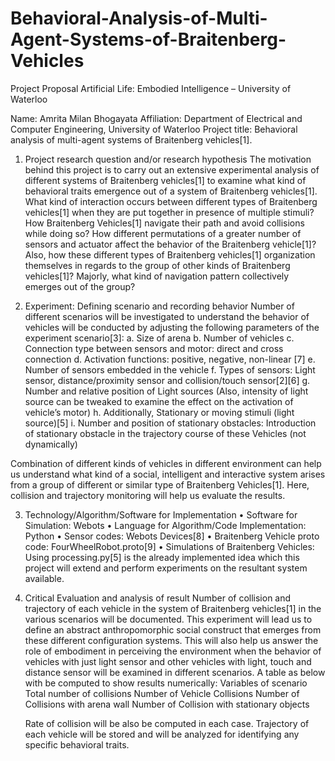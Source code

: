 # Behavioral-Analysis-of-Multi-Agent-Systems-of-Braitenberg-Vehicles

Project Proposal
Artificial Life: Embodied Intelligence – University of Waterloo

Name: Amrita Milan Bhogayata
Affiliation: Department of Electrical and Computer Engineering, University of Waterloo
Project title: Behavioral analysis of multi-agent systems of Braitenberg vehicles[1].

1.	Project research question and/or research hypothesis
The motivation behind this project is to carry out an extensive experimental analysis of different systems of Braitenberg vehicles[1] to examine what kind of behavioral traits emergence out of a system of Braitenberg vehicles[1]. What kind of interaction occurs between different types of Braitenberg vehicles[1] when they are put together in presence of multiple stimuli? How Braitenberg Vehicles[1] navigate their path and avoid collisions while doing so? How different permutations of a greater number of sensors and actuator affect the behavior of the Braitenberg vehicle[1]? Also, how these different types of Braitenberg vehicles[1] organization themselves in regards to the group of other kinds of Braitenberg vehicles[1]? Majorly, what kind of navigation pattern collectively emerges out of the group? 

2.	Experiment: Defining scenario and recording behavior
Number of different scenarios will be investigated to understand the behavior of vehicles will be conducted by adjusting the following parameters of the experiment scenario[3]:
a.	Size of arena
b.	Number of vehicles
c.	Connection type between sensors and motor: direct and cross connection
d.	Activation functions: positive, negative, non-linear [7]
e.	Number of sensors embedded in the vehicle
f.	Types of sensors: Light sensor, distance/proximity sensor and collision/touch sensor[2][6]
g.	Number and relative position of Light sources (Also, intensity of light source can be tweaked to examine the effect on the activation of vehicle’s motor)
h.	Additionally, Stationary or moving stimuli (light source)[5]
i.	Number and position of stationary obstacles: Introduction of stationary obstacle in the trajectory course of these Vehicles (not dynamically)

Combination of different kinds of vehicles in different environment can help us understand what kind of a social, intelligent and interactive system arises from a group of different or similar type of Braitenberg Vehicles[1]. Here, collision and trajectory monitoring will help us evaluate the results.   
 
3.	Technology/Algorithm/Software for Implementation 
•	Software for Simulation: Webots
•	Language for Algorithm/Code Implementation: Python
•	Sensor codes: Webots Devices[8]
•	Braitenberg Vehicle proto code: FourWheelRobot.proto[9]
•	Simulations of Braitenberg Vehicles: Using processing.py[5] is the already implemented idea which this project will extend and perform experiments on the resultant system available.

4.	Critical Evaluation and analysis of result
Number of collision and trajectory of each vehicle in the system of Braitenberg vehicles[1] in the various scenarios will be documented. This experiment will lead us to define an abstract anthropomorphic social construct that emerges from these different configuration systems. This will also help us answer the role of embodiment in perceiving the environment when the behavior of vehicles with just light sensor and other vehicles with light, touch and distance sensor will be examined in different scenarios. 
A table as below with be computed to show results numerically:
Variables of scenario	Total number of collisions	Number of Vehicle Collisions	Number of Collisions with arena wall	Number of Collision with stationary objects
				
				
	Rate of collision will be also be computed in each case. Trajectory of each vehicle will be stored and will be analyzed for identifying any specific behavioral traits.

